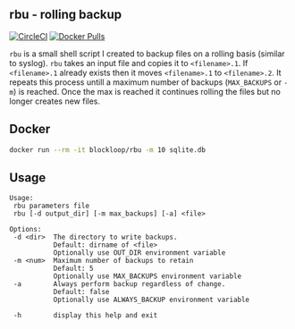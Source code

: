 rbu - **r**olling **b**ack**u**p
----

[![CircleCI](https://img.shields.io/circleci/project/github/blockloop/rbu.svg)](https://circleci.com/gh/blockloop/rbu)
[![Docker Pulls](https://img.shields.io/docker/pulls/blockloop/rbu.svg)](https://hub.docker.com/r/blockloop/rbu/)

`rbu` is a small shell script I created to backup files on a rolling basis (similar to syslog). `rbu` takes an input file and copies it to `<filename>.1`. If `<filename>.1` already exists then it moves `<filename>.1` to `<filename>.2`.  It repeats this process untill a maximum number of backups (`MAX_BACKUPS` or `-m`) is reached. Once the max is reached it continues rolling the files but no longer creates new files.

## Docker

```bash
docker run --rm -it blockloop/rbu -m 10 sqlite.db
```

## Usage

```
Usage:
 rbu parameters file
 rbu [-d output_dir] [-m max_backups] [-a] <file>

Options:
 -d <dir>  The directory to write backups.
           Default: dirname of <file>
           Optionally use OUT_DIR environment variable
 -m <num>  Maximum number of backups to retain
           Default: 5
           Optionally use MAX_BACKUPS environment variable
 -a        Always perform backup regardless of change.
           Default: false
           Optionally use ALWAYS_BACKUP environment variable

 -h        display this help and exit
```

